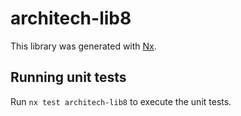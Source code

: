 # architech-lib8

This library was generated with [Nx](https://nx.dev).

## Running unit tests

Run `nx test architech-lib8` to execute the unit tests.
